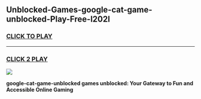 
## Unblocked-Games-google-cat-game-unblocked-Play-Free-l202l
<h3>
<a href="https://premium76.site?title=google-cat-game-unblocked&ref=09A">CLICK TO PLAY</a></h3>
<hr>

<h3>
<a href="https://premium76.site?title=google-cat-game-unblocked&ref=09A">CLICK 2 PLAY</a>
  
</h3>

<a href="https://premium76.site?title=google-cat-game-unblocked&ref=09A"><img src="https://clearcache.store/games.png"></a>


**google-cat-game-unblocked games unblocked: Your Gateway to Fun and Accessible Online Gaming**
